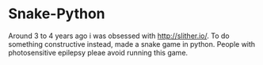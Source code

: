 # Snake-Python
Around 3 to 4 years ago i was obsessed with http://slither.io/.  To do something constructive instead, made a snake game in python.
People with photosensitive epilepsy pleae avoid running this game.
